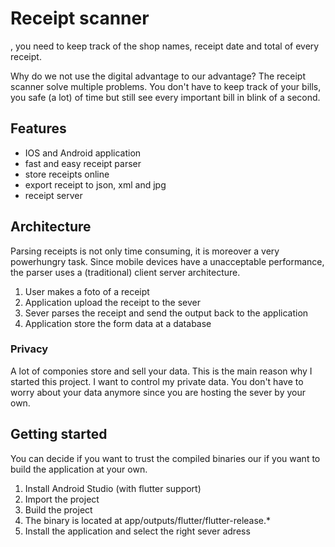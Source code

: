 # Receipt scanner

, you need to keep track of the shop names, receipt date and total of every receipt.

Why do we not use the digital advantage to our advantage? The receipt scanner solve multiple problems. You don't have to keep track of your bills, you safe (a lot) of time but still see every important bill in blink of a second.

## Features
- IOS and Android application
- fast and easy receipt parser
- store receipts online
- export receipt to json, xml and jpg
- receipt server

## Architecture
Parsing receipts is not only time consuming, it is moreover a very powerhungry task. Since mobile devices have a unacceptable performance, the parser uses a (traditional) client server architecture.

1. User makes a foto of a receipt
2. Application upload the receipt to the sever
3. Sever parses the receipt and send the output back to the application
4. Application store the form data at a database

### Privacy
A lot of componies store and sell your data. This is the main reason why I started this project. I want to control my private data. You don't have to worry about your data anymore since you are hosting the sever by your own.

## Getting started
You can decide if you want to trust the compiled binaries our if you want to build the application at your own.
1. Install Android Studio (with flutter support)
2. Import the project
3. Build the project
4. The binary is located at app/outputs/flutter/flutter-release.*
5. Install the application and select the right sever adress